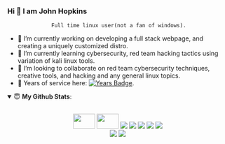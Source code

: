 <!--

#![Anurag's github stats](https://github-readme-stats.vercel.app/api?username=hkyinked&show_icons=true&theme=radical)

---

---

**hkyinked/hkyinked** is a ✨ _special_ ✨ repository because its `README.md` (this file) appears on your GitHub profile.

Here are some ideas to get you started:

- 🔭 I’m currently working on ...
- 🌱 I’m currently learning ...
- 👯 I’m looking to collaborate on ...
- 🤔 I’m looking for help with ...
- 💬 Ask me about ...
- 📫 How to reach me: ...
- 😄 Pronouns: ...
- ⚡ Fun fact: ...
-->

   ### Hi 👋 I am John Hopkins
                  Full time linux user(not a fan of windows).
- 🔭 I’m currently working on developing a full stack webpage, and creating a uniquely customized distro.
- 🌱 I’m currently learning cybersecurity, red team hacking tactics using variation of kali linux tools. 
- 🤝 I’m looking to collaborate on red team cybersecurity techniques, creative tools, and hacking and any general linux topics. 
- 🤝 Years of service here: [![Years Badge](https://badges.pufler.dev/years/hkyinked)](https://badges.pufler.dev). 

<details open>
 <summary> 😇 <b>My Github Stats</b>: </summary>
<br><p align = "center">
<img height="34" width="50" src="https://simpleicons.org/icons/docker.svg" />  <img height="34" width="50" src="https://simpleicons.org/icons/raspberrypi.svg" />   
<img src = "https://img.shields.io/badge/arch-1793D1?logo=arch-linux&logoColor=red&style=for-the-badge">  <img src = "https://img.shields.io/badge/python%20-%2314354C.svg?&style=for-the-badge&logo=python&logoColor=red">  <img src = "https://img.shields.io/badge/javascript%20-%23323330.svg?&style=for-the-badge&logo=javascript&logoColor=red">  <img src = "https://img.shields.io/badge/shell_script%20-%23121011.svg?&style=for-the-badge&logo=gnu-bash&logoColor=red">  <img src = "https://img.shields.io/badge/linkedin-%230077B5.svg?&style=for-the-badge&logo=linkedin&logoColor=red">
<br>

  <img src = "https://github-readme-stats.vercel.app/api?username=hkyinked&show_icons=true&theme=tokyonight&line_height=27">
  <img src = "https://github-readme-stats.vercel.app/api/top-langs/?username=hkyinked&hide=css,java,html&theme=tokyonight">
</p>
<!--
</details>

<details> 

<!--
[<img src = "https://img.shields.io/badge/arch-1793D1?logo=arch-linux&logoColor=white&style=for-the-badge">](https://www.nerdyjwebdesign.com)[<img src="https://img.shields.io/badge/twitter-%231DA1F2.svg?&style=for-the-badge&logo=twitter&logoColor=white" />](https://twitter.com/USERNAME) [<img src="https://img.shields.io/badge/python-%233776AB.svg?&style=for-the-badge&logo=python&logoColor=white" />][<img src="https://img.shields.io/badge/linkedin-%230077B5.svg?&style=for-the-badge&logo=linkedin&logoColor=white" />](https://www.linkedin.com/in/john-hopkins-414749126/) [<img src = "https://img.shields.io/badge/instagram-%23E4405F.svg?&style=for-the-badge&logo=instagram&logoColor=white">](https://www.instagram.com/USERNAME/) 
-->
